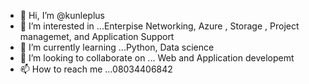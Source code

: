 - 👋 Hi, I’m @kunleplus
- 👀 I’m interested in ...Enterpise Networking, Azure , Storage , Project managemet, and Application Support
- 🌱 I’m currently learning ...Python, Data science
- 💞️ I’m looking to collaborate on ... Web and Application developemt 
- 📫 How to reach me ...08034406842

<!---
kunleplus/kunleplus is a ✨ special ✨ repository because its `README.md` (this file) appears on your GitHub profile.
You can click the Preview link to take a look at your changes.
--->
